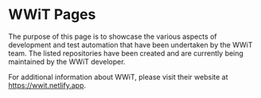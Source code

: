 # WWiT Pages

The purpose of this page is to showcase the various aspects of development and test automation that have been undertaken by the WWiT team. The listed repositories have been created and are currently being maintained by the WWiT developer. 

For additional information about WWiT, please visit their website at https://wwit.netlify.app.